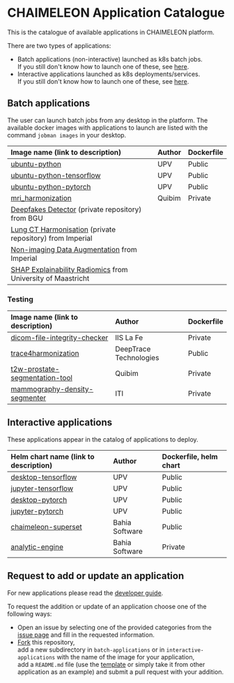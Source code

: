# CHAIMELEON Application Catalogue

This is the catalogue of available applications in CHAIMELEON platform.

There are two types of applications:
 - Batch applications (non-interactive) launched as k8s batch jobs.  
   If you still don't know how to launch one of these, see [here](https://github.com/chaimeleon-eu/workstation-images/blob/main/usage-guide.md#jobman-client-tool).
 - Interactive applications launched as k8s deployments/services.  
   If you still don't know how to launch one of these, see [here](https://github.com/chaimeleon-eu/workstation-images/blob/main/usage-guide.md#workstation-usage-guide).


## Batch applications
The user can launch batch jobs from any desktop in the platform.
The available docker images with applications to launch are listed with the command `jobman images` in your desktop.

| Image name (link to description)                                                               | Author                         | Dockerfile  |
|:-----------------------------------------------------------------------------------------------|:-------------------------------|:------------|
| [ubuntu-python](batch-applications/ubuntu-python/README.md)                                    | UPV                            | Public      |
| [ubuntu-python-tensorflow](batch-applications/ubuntu-python-tensorflow/README.md)              | UPV                            | Public      |
| [ubuntu-python-pytorch](batch-applications/ubuntu-python-pytorch/README.md)                    | UPV                            | Public      |
| [mri_harmonization](batch-applications/mri_harmonization/README.md)                            | Quibim                         | Private     |
| [Deepfakes Detector](https://github.com/chaimeleon-eu/image_batch_deepfakesdetector) (private repository) from BGU
| [Lung CT Harmonisation](https://github.com/chaimeleon-eu/image_batch_lungCT_harmonisation) (private repository) from Imperial
| [Non-imaging Data Augmentation](https://github.com/chaimeleon-eu/image_batch_non-imaging-aug) from Imperial
| [SHAP Explainability Radiomics](https://github.com/chaimeleon-eu/image_batch_shap_explainability_radiomics) from University of Maastricht

### Testing
| Image name (link to description)                                                               | Author                         | Dockerfile  |
|:-----------------------------------------------------------------------------------------------|:-------------------------------|:------------|
| [dicom-file-integrity-checker](batch-applications/dicom-file-integrity-checker/README.md)      | IIS La Fe                      | Private     |
| [trace4harmonization](batch-applications/trace4harmonization/README.md)                        | DeepTrace Technologies         | Public      |
| [t2w-prostate-segmentation-tool](batch-applications/t2w-prostate-segmentation-tool/README.md)  | Quibim                         | Private     |
| [mammography-density-segmenter](batch-applications/mammography-density-segmenter/README.md)    | ITI                            | Private     |



## Interactive applications
These applications appear in the catalog of applications to deploy.

| Helm chart name (link to description)                  | Author               | Dockerfile, helm chart |
|:-------------------------------------------------------|:---------------------|:-----------------------|
| [desktop-tensorflow](desktop-tensorflow/README.md)     | UPV                  | Public                 |
| [jupyter-tensorflow](jupyter-tensorflow/README.md)     | UPV                  | Public                 |
| [desktop-pytorch](desktop-pytorch/README.md)           | UPV                  | Public                 |
| [jupyter-pytorch](jupyter-pytorch/README.md)           | UPV                  | Public                 |
| [chaimeleon-superset](chaimeleon-superset/README.md)   | Bahia Software       | Public                 |(https://github.com/chaimeleon-eu/helm-chart-superset)
| [analytic-engine](analytic-engine/README.md)           | Bahia Software       | Private                |(https://github.com/chaimeleon-eu/analytical-engine)


## Request to add or update an application
For new applications please read the 
[developer guide](https://github.com/chaimeleon-eu/workstation-images/tree/main?tab=readme-ov-file#how-to-integrate-your-application-in-chaimeleon-platform).

To request the addition or update of an application choose one of the following ways:
 - Open an issue by selecting one of the provided categories from the [issue page](https://github.com/chaimeleon-eu/application-catalogue/issues/new/choose) 
   and fill in the requested information.
 - [Fork](https://github.com/chaimeleon-eu/application-catalogue/fork) this repository,  
   add a new subdirectory in `batch-applications` or in `interactive-applications` with the name of the image for your application,  
   add a `README.md` file (use the [template](.github/ISSUE_TEMPLATE/01_add-new-application.md) or simply take it from other application as an example) 
   and submit a pull request with your addition. 

